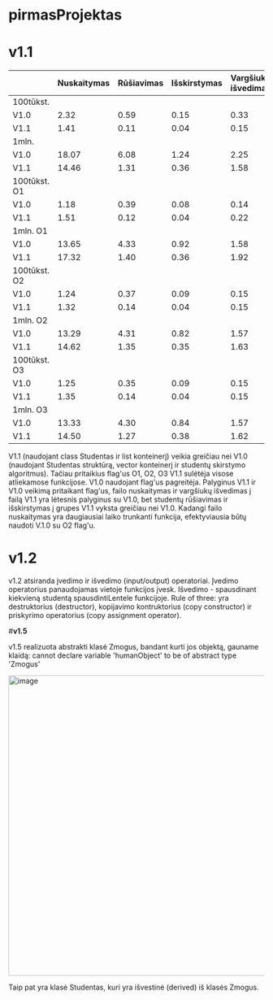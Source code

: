 # pirmasProjektas

# **v1.1**

||Nuskaitymas|Rūšiavimas|Išskirstymas|Vargšiukų išvedimas|Kietakų išvedimas|
|-------------|-------------|-------------|-------------|-------------|-------------|
|100tūkst.||||||
|V1.0|2.32|0.59|0.15|0.33|0|
|V1.1|1.41|0.11|0.04|0.15|0|
|1mln.||||||
|V1.0|18.07|6.08|1.24|2.25|0|
|V1.1|14.46|1.31|0.36|1.58|0|
|100tūkst. O1||||||
|V1.0|1.18|0.39|0.08|0.14|0|
|V1.1|1.51|0.12|0.04|0.22|0|
|1mln. O1||||||
|V1.0|13.65|4.33|0.92|1.58|0|
|V1.1|17.32|1.40|0.36|1.92|0|
|100tūkst. O2||||||
|V1.0|1.24|0.37|0.09|0.15|0|
|V1.1|1.32|0.14|0.04|0.15|0|
|1mln. O2||||||
|V1.0|13.29|4.31|0.82|1.57|0|
|V1.1|14.62|1.35|0.35|1.63|0|
|100tūkst. O3||||||
|V1.0|1.25|0.35|0.09|0.15|0|
|V1.1|1.35|0.14|0.04|0.15|0|
|1mln. O3||||||
|V1.0|13.33|4.30|0.84|1.57|0|
|V1.1|14.50|1.27|0.38|1.62|0|

V1.1 (naudojant class Studentas ir list konteinerį) veikia greičiau nei V1.0 (naudojant Studentas struktūrą, vector konteinerį ir studentų skirstymo algoritmus). Tačiau pritaikius flag'us O1, O2, O3 V1.1 sulėtėja visose atliekamose funkcijose. V1.0 naudojant flag'us pagreitėja. Palyginus V1.1 ir V1.0 veikimą pritaikant flag'us, failo nuskaitymas ir vargšiukų išvedimas į failą V1.1 yra lėtesnis palyginus su V1.0, bet studentų rūšiavimas ir išskirstymas į grupes V1.1 vyksta greičiau nei V1.0. Kadangi failo nuskaitymas yra daugiausiai laiko trunkanti funkcija, efektyviausia būtų naudoti V.1.0 su O2 flag'u.


# **v1.2**

v1.2 atsiranda įvedimo ir išvedimo (input/output) operatoriai. Įvedimo operatorius panaudojamas vietoje funkcijos įvesk. Išvedimo - spausdinant kiekvieną studentą spausdintiLentele funkcijoje. Rule of three: yra destruktorius (destructor), kopijavimo kontruktorius (copy constructor) ir priskyrimo operatorius (copy assignment operator).

#**v1.5**

v1.5 realizuota abstrakti klasė Zmogus, bandant kurti jos objektą, gauname klaidą: cannot declare variable 'humanObject' to be of abstract type 'Zmogus'

<img width="591" alt="image" src="https://github.com/ievagud/2uzd/assets/144427953/414e78a2-0c68-45dc-ae7c-051a212d79dc">

Taip pat yra klasė Studentas, kuri yra išvestinė (derived) iš klasės Zmogus.
